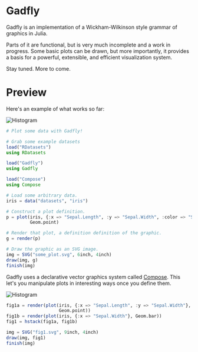 # Gadfly

Gadfly is an implementation of a Wickham-Wilkinson style grammar of graphics in
Julia.

Parts of it are functional, but is very much incomplete and a work in progress.
Some basic plots can be drawn, but more importantly, it provides a basis for a
powerful, extensible, and efficient visualization system.

Stay tuned. More to come.

# Preview

Here's an example of what works so far:

![Histogram](http://dcjones.github.com/gadfly/iris3.svg)

```julia
# Plot some data with Gadfly!

# Grab some example datasets
load("RDatasets")
using RDatasets

load("Gadfly")
using Gadfly

load("Compose")
using Compose

# Load some arbitrary data.
iris = data("datasets", "iris")

# Construct a plot definition.
p = plot(iris, {:x => "Sepal.Length", :y => "Sepal.Width", :color => "Species"},
         Geom.point)

# Render that plot, a definition definition of the graphic.
g = render(p)

# Draw the graphic as an SVG image.
img = SVG("some_plot.svg", 6inch, 4inch)
draw(img, g)
finish(img)
```

Gadfly uses a declarative vector graphics system called
[Compose](https://github.com/dcjones/compose). This let's you manipulate plots
in interesting ways once you define them.

![Histogram](http://dcjones.github.com/gadfly/fig1.svg)

```julia
fig1a = render(plot(iris, {:x => "Sepal.Length", :y => "Sepal.Width"},
                    Geom.point))
fig1b = render(plot(iris, {:x => "Sepal.Width"}, Geom.bar))
fig1 = hstack(fig1a, fig1b)

img = SVG("fig1.svg", 9inch, 4inch)
draw(img, fig1)
finish(img)
```

